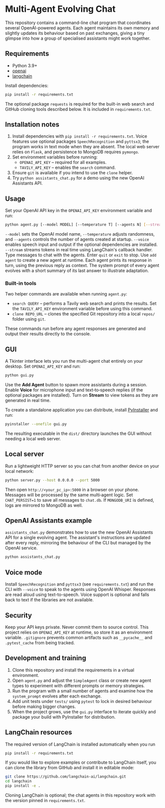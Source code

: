 # Multi-Agent Evolving Chat

This repository contains a command-line chat program that coordinates several OpenAI-powered agents. Each agent maintains its own memory and slightly updates its behaviour based on past exchanges, giving a tiny glimpse into how a group of specialised assistants might work together.

## Requirements
- Python 3.9+
- [openai](https://pypi.org/project/openai/)
- [langchain](https://pypi.org/project/langchain/)

Install dependencies:
```bash
pip install -r requirements.txt
```

The optional package `requests` is required for the built-in web search and
GitHub cloning tools described below. It is included in `requirements.txt`.

## Installation notes
1. Install dependencies with `pip install -r requirements.txt`. Voice features
   use optional packages `SpeechRecognition` and `pyttsx3`; the program works in
   text mode when they are absent. The local web server relies on `Flask`, and
   persistence to MongoDB requires `pymongo`.
2. Set environment variables before running:
   - `OPENAI_API_KEY` – required for all examples.
   - `TAVILY_API_KEY` – enables the `search` command.
3. Ensure `git` is available if you intend to use the `clone` helper.
4. Try `python assistants_chat.py` for a demo using the new OpenAI Assistants API.

## Usage
Set your OpenAI API key in the `OPENAI_API_KEY` environment variable and run:
```bash
python agent.py [--model MODEL] [--temperature T] [--agents N] [--stream]
```
`--model` sets the OpenAI model name, `--temperature` adjusts randomness, and
`--agents` controls the number of agents created at startup. `--voice` enables
speech input and output if the optional dependencies are installed. `--stream`
streams tokens in real time using LangChain's callback handler. Type messages to
chat with the agents. Enter `quit` or `exit` to stop. Use `add agent` to create
a new agent at runtime. Each agent prints its response in turn, using the
previous reply as context. The system prompt of every agent evolves with a short
summary of its last answer to illustrate adaptation.

### Built-in tools
Two helper commands are available when running `agent.py`:

* `search QUERY` – performs a Tavily web search and prints the results. Set the
  `TAVILY_API_KEY` environment variable before using this command.
* `clone REPO_URL` – clones the specified Git repository into a local `repos/`
  folder using `git`.

These commands run before any agent responses are generated and output their
results directly to the console.

## GUI
A Tkinter interface lets you run the multi-agent chat entirely on your desktop. Set `OPENAI_API_KEY` and run:
```bash
python gui.py
```
Use the **Add Agent** button to spawn more assistants during a session. Enable **Voice** for microphone input and text‑to‑speech replies (if the optional packages are installed). Turn on **Stream** to view tokens as they are generated in real time.

To create a standalone application you can distribute, install [PyInstaller](https://www.pyinstaller.org/) and run:
```bash
pyinstaller --onefile gui.py
```
The resulting executable in the `dist/` directory launches the GUI without needing a local web server.

## Local server
Run a lightweight HTTP server so you can chat from another device on your local network:

```bash
python server.py --host 0.0.0.0 --port 5000
```

Then open `http://<your_pc_ip>:5000` in a browser on your phone. Messages will be processed by the same multi‑agent logic.
Set `CHAT_PERSIST=1` to save all messages to `chat.db`. If `MONGODB_URI` is defined, logs are mirrored to MongoDB as well.

## OpenAI Assistants example
`assistants_chat.py` demonstrates how to use the new OpenAI Assistants API for a
single evolving agent. The assistant's instructions are updated after every
reply, mirroring the behaviour of the CLI but managed by the OpenAI service.

```bash
python assistants_chat.py
```

## Voice mode
Install `SpeechRecognition` and `pyttsx3` (see `requirements.txt`) and run the
CLI with `--voice` to speak to the agents using OpenAI Whisper. Responses are
read aloud using text-to-speech. Voice support is optional and falls back to
text if the libraries are not available.

## Security
Keep your API keys private. Never commit them to source control. This project
relies on `OPENAI_API_KEY` at runtime, so store it as an environment variable.
`.gitignore` prevents common artifacts such as `__pycache__` and `.pytest_cache`
from being tracked.

## Development and training
1. Clone this repository and install the requirements in a virtual environment.
2. Open `agent.py` and adjust the `SimpleAgent` class or create new agent
   types to experiment with different prompts or memory strategies.
3. Run the program with a small number of agents and examine how the
   `system_prompt` evolves after each exchange.
4. Add unit tests under `tests/` using `pytest` to lock in desired behaviour
   before making bigger changes.
5. When the project grows, use the `gui.py` interface to iterate quickly and
   package your build with PyInstaller for distribution.

## LangChain resources
The required version of LangChain is installed automatically when you run

```bash
pip install -r requirements.txt
```

If you would like to explore examples or contribute to LangChain itself, you can
clone the library from GitHub and install it in editable mode:

```bash
git clone https://github.com/langchain-ai/langchain.git
cd langchain
pip install -e .
```

Cloning LangChain is optional; the chat agents in this repository work with the
version pinned in `requirements.txt`.
